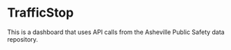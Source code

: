 # TrafficStop
This is a dashboard that uses API calls from the Asheville Public Safety data repository.
